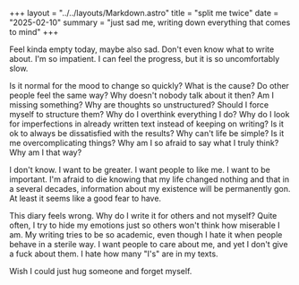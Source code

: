 +++
layout = "../../layouts/Markdown.astro"
title = "split me twice"
date = "2025-02-10"
summary = "just sad me, writing down everything that comes to mind"
+++

Feel kinda empty today, maybe also sad. Don't even know what to write about. I'm so impatient. I can feel the progress, but it is so uncomfortably slow.

Is it normal for the mood to change so quickly? What is the cause? Do other people feel the same way? Why doesn't nobody talk about it then? Am I missing something? Why are thoughts so unstructured? Should I force myself to structure them? Why do I overthink everything I do? Why do I look for imperfections in already written text instead of keeping on writing? Is it ok to always be dissatisfied with the results? Why can't life be simple? Is it me overcomplicating things? Why am I so afraid to say what I truly think? Why am I that way?

I don't know. I want to be greater. I want people to like me. I want to be important. I'm afraid to die knowing that my life changed nothing and that in a several decades, information about my existence will be permanently gon. At least it seems like a good fear to have.

This diary feels wrong. Why do I write it for others and not myself? Quite often, I try to hide my emotions just so others won't think how miserable I am. My writing tries to be so academic, even though I hate it when people behave in a sterile way. I want people to care about me, and yet I don't give a fuck about them. I hate how many "I's" are in my texts.

Wish I could just hug someone and forget myself.